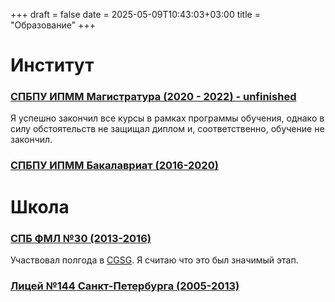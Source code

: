 +++ 
draft = false
date = 2025-05-09T10:43:03+03:00
title = "Образование"
+++

# Институт

### [СПБПУ ИПММ Магистратура (2020 - 2022) - unfinished](https://amcp.spbstu.ru/)

Я успешно закончил все курсы в рамках программы обучения, однако в силу обстоятельств не защищал диплом и, соответственно, обучение не закончил.

### [СПБПУ ИПММ Бакалавриат (2016-2020)](https://amcp.spbstu.ru/)

# Школа
### [СПБ ФМЛ №30 (2013-2016)](https://school30.spb.ru/)
Участвовал полгода в [CGSG](https://school30.spb.ru/cgsg/). Я считаю что это был значимый этап. 
### [Лицей №144 Санкт-Петербурга (2005-2013)](http://lyceum144.ru/)
